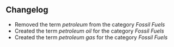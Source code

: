 ## Changelog

- Removed the term *petroleum* from the category *Fossil Fuels*
- Created the term *petroleum oil* for the category *Fossil Fuels*
- Created the term *petroleum gas* for the category *Fossil Fuels*
